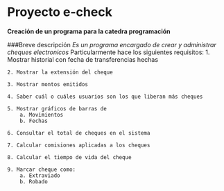 # Proyecto e-check
**Creación de un programa para la catedra programación**

###Breve descripción
*Es un programa encargado de crear y administrar cheques electronicos*
Particularmente hace los siguientes requisitos:
	1. Mostrar historial con fecha de transferencias hechas
	
	2. Mostrar la extensión del cheque
	
	3. Mostrar montos emitidos
	
	4. Saber cuál o cuáles usuarios son los que liberan más cheques
	
	5. Mostrar gráficos de barras de
		a. Movimientos
		b. Fechas
		
	6. Consultar el total de cheques en el sistema
	
	7. Calcular comisiones aplicadas a los cheques
	
	8. Calcular el tiempo de vida del cheque
	
	9. Marcar cheque como:
		a. Extraviado
		b. Robado